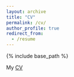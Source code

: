 ```yaml
---
layout: archive
title: "CV"
permalink: /cv/
author_profile: true
redirect_from:
  - /resume
---
```


{% include base_path %}


My [CV](https://hardiman-mostow.github.io/files/9412053/CV_Aug2022.pdf)

